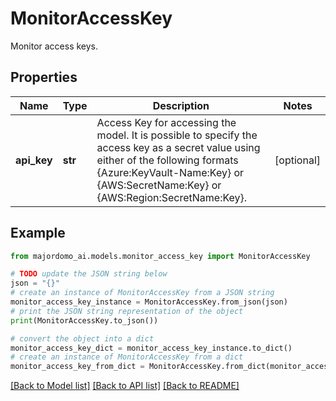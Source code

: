 # MonitorAccessKey

Monitor access keys.

## Properties

Name | Type | Description | Notes
------------ | ------------- | ------------- | -------------
**api_key** | **str** | Access Key for accessing the model. It is possible to specify the access key as a secret value using either of the following formats {Azure:KeyVault-Name:Key} or {AWS:SecretName:Key} or {AWS:Region:SecretName:Key}. | [optional] 

## Example

```python
from majordomo_ai.models.monitor_access_key import MonitorAccessKey

# TODO update the JSON string below
json = "{}"
# create an instance of MonitorAccessKey from a JSON string
monitor_access_key_instance = MonitorAccessKey.from_json(json)
# print the JSON string representation of the object
print(MonitorAccessKey.to_json())

# convert the object into a dict
monitor_access_key_dict = monitor_access_key_instance.to_dict()
# create an instance of MonitorAccessKey from a dict
monitor_access_key_from_dict = MonitorAccessKey.from_dict(monitor_access_key_dict)
```
[[Back to Model list]](../README.md#documentation-for-models) [[Back to API list]](../README.md#documentation-for-api-endpoints) [[Back to README]](../README.md)


